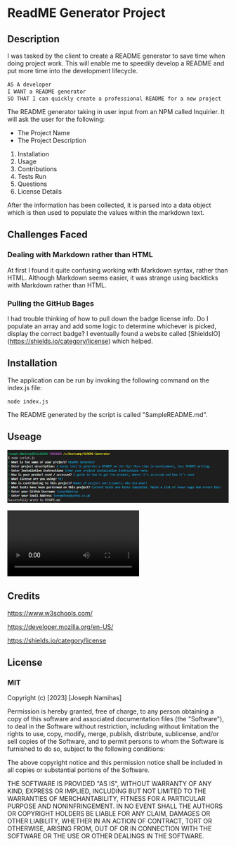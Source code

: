 # **ReadME Generator Project**

  ## **Description**

 I was tasked by the client to create a README generator to save time when doing project work. This will enable me to speedily develop a README and put more time into the development lifecycle. 

```
AS A developer
I WANT a README generator
SO THAT I can quickly create a professional README for a new project
```

The README generator taking in user input from an NPM called Inquirier. It will ask the user for the following:

- The Project Name
- The Project Description

1. Installation
2. Usage
3. Contributions
4. Tests Run
5. Questions
6. License Details

After the information has been collected, it is parsed into a data object which is then used to populate the values within the markdown text. 

## Challenges Faced

### Dealing with Markdown rather than HTML

At first I found it quite confusing working with Markdown syntax, rather than HTML. Although Markdown seems easier, it was strange using backticks with Markdown rather than HTML.

### Pulling the GitHub Bages

I had trouble thinking of how to pull down the badge license info. Do I populate an array and add some logic to determine whichever is picked, display the correct badge? I eventually found a website called [ShieldsIO] (https://shields.io/category/license) which helped.


## Installation

The application can be run by invoking the following command on the index.js file:

```
node index.js
```


The README generated by the script is called "SampleREADME.md".

## Useage

![Inquirer](/assets/Inquirer.PNG)

![Video-Demo](assets\ReadMe-Generator-Demo.mp4)

## Credits

https://www.w3schools.com/

https://developer.mozilla.org/en-US/ 

https://shields.io/category/license

## License

### MIT

Copyright (c) [2023] [Joseph Namihas]

Permission is hereby granted, free of charge, to any person obtaining a copy of this software and associated documentation files (the "Software"), to deal in the Software without restriction, including without limitation the rights to use, copy, modify, merge, publish, distribute, sublicense, and/or sell copies of the Software, and to permit persons to whom the Software is furnished to do so, subject to the following conditions:

The above copyright notice and this permission notice shall be included in all copies or substantial portions of the Software.

THE SOFTWARE IS PROVIDED "AS IS", WITHOUT WARRANTY OF ANY KIND, EXPRESS OR IMPLIED, INCLUDING BUT NOT LIMITED TO THE WARRANTIES OF MERCHANTABILITY, FITNESS FOR A PARTICULAR PURPOSE AND NONINFRINGEMENT. IN NO EVENT SHALL THE AUTHORS OR COPYRIGHT HOLDERS BE LIABLE FOR ANY CLAIM, DAMAGES OR OTHER LIABILITY, WHETHER IN AN ACTION OF CONTRACT, TORT OR OTHERWISE, ARISING FROM, OUT OF OR IN CONNECTION WITH THE SOFTWARE OR THE USE OR OTHER DEALINGS IN THE SOFTWARE.